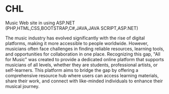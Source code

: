 # CHL
Music Web site in using ASP.NET  (PHP,HTML,CSS,BOOTSTRAP,C#,JAVA,JAVA SCRIPT,ASP.NET)

The music industry has evolved significantly with the rise of digital platforms, making it more accessible to people worldwide. However, musicians often face challenges in finding reliable resources, learning tools, and opportunities for collaboration in one place. Recognizing this gap, "All for Music" was created to provide a dedicated online platform that supports musicians of all levels, whether they are students, professional artists, or self-learners. This platform aims to bridge the gap by offering a comprehensive resource hub where users can access learning materials, share their work, and connect with like-minded individuals to enhance their musical journey.
